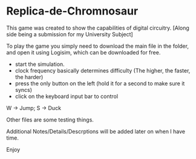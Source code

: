 # Replica-de-Chromnosaur


This game was created to show the capabilities of digital circuitry. [Along side being a submission for my University Subject]





To play the game you simply need to download the main file in the folder, and open it using Logisim, which can be downloaded for free.

- start the simulation.
- clock frequency basically determines difficulty (The higher, the faster, the harder)
- press the only button on the left (hold it for a second to make sure it syncs)
- click on the keyboard input bar to control


W -> Jump; 
S -> Duck


Other files are some testing things.



Additional Notes/Details/Descrptions will be added later on when I have time. 


Enjoy
